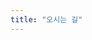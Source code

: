 ```yaml
---
title: "오시는 길"
---
```


<div id="map" style="height: 400px; width: 100%;"></div>
<script>
  function initMap() 
    var location = { lat: 35.8460469, lng: 127.1346038 };  // 전북대학교 좌표
    var map = new google.maps.Map(document.getElementById('map'), {
      zoom: 15,  // 줌 레벨
      center: location
    });

    var marker = new google.maps.Marker({
      position: location,
      map: map,
      title: "전북대학교"  // 마커 타이틀
    });

</script>

<script async defer
    src="https://maps.googleapis.com/maps/api/js?key=AIzaSyDAWMtlLomWV9QjZ7321283Y5JQi3fsFdg&callback=initMap">
</script>
